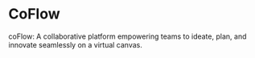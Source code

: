 # CoFlow
coFlow: A collaborative platform empowering teams to ideate, plan, and innovate seamlessly on a virtual canvas.
